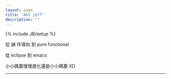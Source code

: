 ```yaml
---
layout: page
title: "Abt jeff"
description: ""
---
```

{% include JB/setup %}

從 <del>誤</del> 件導向 到 pure functional

從 eclipse 到 emacs

小小碼農慢慢進化還是小小碼農 XD

----
